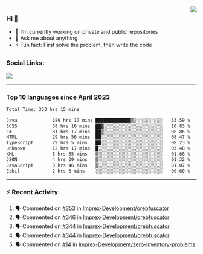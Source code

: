 <!--
<a href="https://wuffy.eu">
  <img align="right" src="https://github.com/ngloader/ngloader/blob/devcard/devcard.png" height="410" width="300" alt="NgLoader's Dev Card"/>
</a>
-->

<a href="https://wuffy.eu">
  <img align="right" src="https://github-readme-stats.vercel.app/api?username=ngloader&count_private=true&include_all_commits=true&show_icons=true&theme=dracula" />
</a>

### Hi 👋
- 🔭 I’m currently working on private and public repositories
- 💬 Ask me about anything
- ⚡ Fun fact: First solve the problem, then write the code

### Social Links:
<a href="https://discord.gg/jUtRU5Q">
  <img src="https://dcbadge.vercel.app/api/shield/128286216708685824?style=flat&theme=clean&compact=true" />
</a>

<!--
---

<div>
  <img src="https://github-readme-stats.vercel.app/api/wakatime?username=NgLoader&api_domain=wakapi.wuffy.dev&bg_color=282a36&title_color=ff6e96&icon_color=2F855A&text_color=ffffff&custom_title=Week%20Stats&layout=compact" />
</div>

---

<div>
  <img height="170" align="left" src="https://github-readme-stats.vercel.app/api?username=ngloader&count_private=true&include_all_commits=true&show_icons=true&theme=dracula" />
  <img src="https://github-readme-stats.vercel.app/api/top-langs/?username=ngloader&layout=compact&theme=dracula" />
</div>

---

<a href="https://github.com/ryo-ma/github-profile-trophy">
  <img width=800 src="https://github-profile-trophy.vercel.app/?username=ngloader&column=8&theme=dracula&no-frame=true"/>
</a>
-->

---

### Top 10 languages since April 2023

<!--START_SECTION:waka-->

```txt
Total Time: 353 hrs 15 mins

Java             189 hrs 17 mins █████████████▒░░░░░░░░░░░   53.59 %
SCSS             38 hrs 16 mins  ██▓░░░░░░░░░░░░░░░░░░░░░░   10.83 %
C#               31 hrs 17 mins  ██▒░░░░░░░░░░░░░░░░░░░░░░   08.86 %
HTML             29 hrs 56 mins  ██░░░░░░░░░░░░░░░░░░░░░░░   08.47 %
TypeScript       29 hrs 5 mins   ██░░░░░░░░░░░░░░░░░░░░░░░   08.23 %
unknown          12 hrs 17 mins  █░░░░░░░░░░░░░░░░░░░░░░░░   03.48 %
XML              5 hrs 55 mins   ▒░░░░░░░░░░░░░░░░░░░░░░░░   01.68 %
JSON             4 hrs 39 mins   ▒░░░░░░░░░░░░░░░░░░░░░░░░   01.32 %
JavaScript       3 hrs 46 mins   ▒░░░░░░░░░░░░░░░░░░░░░░░░   01.07 %
Ezhil            2 hrs 6 mins    ░░░░░░░░░░░░░░░░░░░░░░░░░   00.60 %
```

<!--END_SECTION:waka-->

---

### :zap: Recent Activity
<!--START_SECTION:activity-->
1. 🗣 Commented on [#353](https://github.com/Imprex-Development/orebfuscator/issues/353#issuecomment-1937006950) in [Imprex-Development/orebfuscator](https://github.com/Imprex-Development/orebfuscator)
2. 🗣 Commented on [#346](https://github.com/Imprex-Development/orebfuscator/issues/346#issuecomment-1913349537) in [Imprex-Development/orebfuscator](https://github.com/Imprex-Development/orebfuscator)
3. 🗣 Commented on [#344](https://github.com/Imprex-Development/orebfuscator/issues/344#issuecomment-1890945200) in [Imprex-Development/orebfuscator](https://github.com/Imprex-Development/orebfuscator)
4. 🗣 Commented on [#344](https://github.com/Imprex-Development/orebfuscator/issues/344#issuecomment-1879579341) in [Imprex-Development/orebfuscator](https://github.com/Imprex-Development/orebfuscator)
5. 🗣 Commented on [#14](https://github.com/Imprex-Development/zero-inventory-problems/issues/14#issuecomment-1872210592) in [Imprex-Development/zero-inventory-problems](https://github.com/Imprex-Development/zero-inventory-problems)
<!--END_SECTION:activity-->
